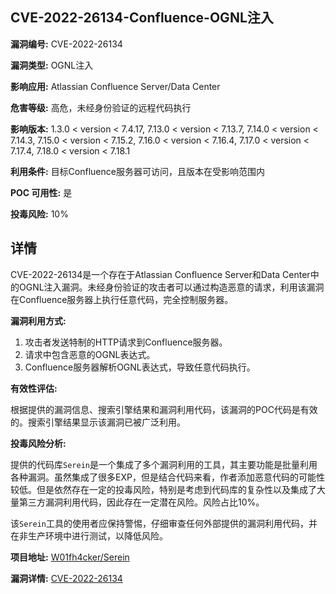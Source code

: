 ## CVE-2022-26134-Confluence-OGNL注入

**漏洞编号:** CVE-2022-26134

**漏洞类型:** OGNL注入

**影响应用:** Atlassian Confluence Server/Data Center

**危害等级:** 高危，未经身份验证的远程代码执行

**影响版本:** 1.3.0 < version < 7.4.17, 7.13.0 < version < 7.13.7, 7.14.0 < version < 7.14.3, 7.15.0 < version < 7.15.2, 7.16.0 < version < 7.16.4, 7.17.0 < version < 7.17.4, 7.18.0 < version < 7.18.1

**利用条件:** 目标Confluence服务器可访问，且版本在受影响范围内

**POC 可用性:** 是

**投毒风险:** 10%

## 详情

CVE-2022-26134是一个存在于Atlassian Confluence Server和Data Center中的OGNL注入漏洞。未经身份验证的攻击者可以通过构造恶意的请求，利用该漏洞在Confluence服务器上执行任意代码，完全控制服务器。

**漏洞利用方式:**

1.  攻击者发送特制的HTTP请求到Confluence服务器。
2.  请求中包含恶意的OGNL表达式。
3.  Confluence服务器解析OGNL表达式，导致任意代码执行。

**有效性评估:**

根据提供的漏洞信息、搜索引擎结果和漏洞利用代码，该漏洞的POC代码是有效的。搜索引擎结果显示该漏洞已被广泛利用。

**投毒风险分析:**

提供的代码库`Serein`是一个集成了多个漏洞利用的工具，其主要功能是批量利用各种漏洞。虽然集成了很多EXP，但是结合代码来看，作者添加恶意代码的可能性较低。但是依然存在一定的投毒风险，特别是考虑到代码库的复杂性以及集成了大量第三方漏洞利用代码，因此存在一定潜在风险。风险占比10%。

该`Serein`工具的使用者应保持警惕，仔细审查任何外部提供的漏洞利用代码，并在非生产环境中进行测试，以降低风险。

**项目地址:** [W01fh4cker/Serein](https://github.com/W01fh4cker/Serein)

**漏洞详情:** [CVE-2022-26134](https://nvd.nist.gov/vuln/detail/CVE-2022-26134)